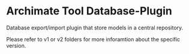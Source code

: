 # Archimate Tool Database-Plugin
Database export/import plugin that store models in a central repository.

Please refer to v1 or v2 folders for more inforamtion about the specific version.
